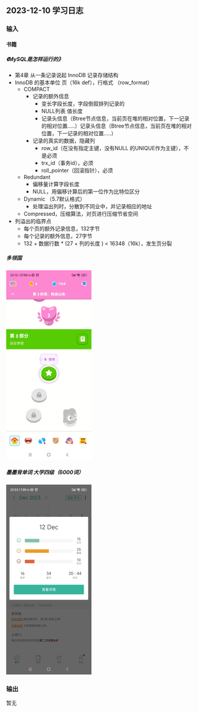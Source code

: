 ## 2023-12-10 学习日志

### 输入

#### 书籍

##### 《MySQL是怎样运行的》

-  第4章 从一条记录说起 InnoDB 记录存储结构
  - InnoDB 的基本单位 页（16k def），行格式 （row_format）
    - COMPACT
      - 记录的额外信息
        - 变长字段长度，字段倒叙排列记录的
        - NULL列表 值长度
        - 记录头信息（Btree节点信息，当前页在堆的相对位置，下一记录的相对位置.....）记录头信息（Btree节点信息，当前页在堆的相对位置，下一记录的相对位置.....）
      - 记录的真实的数据，隐藏列
        - row_id（在没有指定主键，没有NULL 的UNIQUE作为主键），不是必须
        - trx_id（事务id），必须
        - roll_pointer（回滚指针），必须
    - Redundant
      - 偏移量计算字段长度
      - NULL，用偏移计算后的第一位作为比特位区分
    - Dynamic （5.7默认格式）
      - 处理溢出列时，分散到不同业中，并记录相应的地址
    - Compressed，压缩算法，对页进行压缩节省空间
  - 列溢出的临界点
    - 每个页的额外记录信息，132字节
    - 每个记录的额外信息，27字节
    - 132 + 数据行数 * (27 + 列的长度 ) < 16348（16k），发生页分裂

##### 多领国

<img src="..\..\2023\img\image-20231212225317110.png" alt="image-20231212225317110" style="zoom:50%;" />

##### 墨墨背单词 大学四级（6000词）

<img src="..\..\2023\img\image-20231212225351601.png" alt="image-20231212225351601" style="zoom:50%;" />

### 输出

暂无


